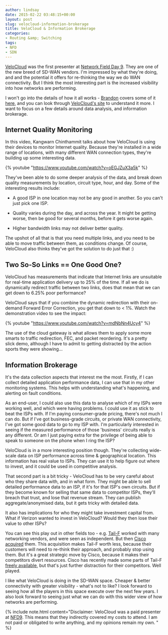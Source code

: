 ```yaml
---
author: lindsay
date: 2015-02-22 03:48:15+00:00
layout: post
slug: velocloud-information-brokerage
title: VeloCloud & Information Brokerage
categories:
- Routing &amp; Switching
tags:
- NFD
- SDN
---
```


[VeloCloud](http://www.velocloud.com/) was the first presenter at [Network Field Day 9](http://techfieldday.com/event/nfd9). They are one of the new breed of SD-WAN vendors. I'm impressed by what they're doing, and and the potential it offers for re-thinking the way we do WAN connectivity. But I think the most interesting part is the increased visibility into how networks are performing.

I won't go into the details of how it all works - [Brandon](https://twitter.com/SDNGeek) covers some of it [here](https://ccie31104.wordpress.com/2015/02/16/velocloud-impressions-from-nfd9/), and you can look through [VeloCloud's site](http://www.velocloud.com/products/features/) to understand it more. I want to focus on a few details around data analysis, and information brokerage.


## Internet Quality Monitoring


In this video, Kangwarn Chinthammit talks about how VeloCloud is using their devices to monitor Internet quality. Because they're installed in a wide range of locations, with many different WAN connection types, they're building up some interesting data.

{% youtube "https://www.youtube.com/watch?v=oEGJZuX3a5k" %}

They've been able to do some deeper analysis of the data, and break down quality measurements by location, circuit type, hour, and day. Some of the interesting results include:

    
  * A good ISP in one location may not be any good in another. So you can't just pick one ISP.

  * Quality varies during the day, and across the year. It might be getting worse, then be good for several months, before it gets worse again.

  * Higher bandwidth links may not deliver better quality.


The upshot of all that is that you need multiple links, and you need to be able to move traffic between them, as conditions change. Of course, VeloCloud also thinks they've got the solution to do just that :)


## Two So-So Links == One Good One?


VeloCloud has measurements that indicate that Internet links are unsuitable for real-time application delivery up to 25% of the time. If all we do is dynamically redirect traffic between two links, does that mean that we can get down to 6.25% poor performance?

VeloCloud says that if you combine the dynamic redirection with their on-demand Forward Error Correction, you get that down to < 1%. Watch the demonstration video to see the impact:

{% youtube "https://www.youtube.com/watch?v=mdNbNn4Ucy4" %}

The use of the cloud gateway is what allows them to apply some more smarts to traffic redirection, FEC, and packet reordering. It's a pretty slick demo, although I have to admit to getting distracted by the action sports they were showing...


## Information Brokerage


It's the data collection aspects that interest me the most. Firstly, if I can collect detailed application performance data, I can use that in my other monitoring systems. This helps with understanding what's happening, and alerting on fault conditions.

As an end-user, I could also use this data to analyse which of my ISPs were working well, and which were having problems. I could use it as stick to beat the ISPs with. If I'm paying consumer-grade pricing, there's not much I can do. But if I've got business-grade circuits, or private WAN connectivity, I've got some good data to go to my ISP with. I'm particularly interested in seeing if the measured performance of those 'business' circuits really is any different. Or am I just paying extra for the privilege of being able to speak to someone on the phone when I ring the ISP?

VeloCloud is in a more interesting position though. They're collecting wide-scale data on ISP performance across time & geographical location. This information has real value to ISPs. They can use it to help figure out where to invest, and it could be used in competitive analysis.

That second part is a bit tricky - VeloCloud has to be very careful about who they share data with, and in what form. They might be able to sell detailed performance data to an ISP, if it's for that ISP's own circuits. But if they become known for selling that same data to competitor ISPs, they'll breach that trust, and lose that revenue stream. They can publish aggregate/anonymised data, but it gets tricky with detailed data.

It also has implications for who they might take investment capital from. What if Verizon wanted to invest in VeloCloud? Would they then lose their value to other ISPs?

You can see this play out in other fields too - e.g. [Tail-F](http://www.tail-f.com) worked with many networking vendors, and were seen as independent. But then [Cisco acquired](http://newsroom.cisco.com/release/1438152) them. This acquisition makes Tail-F worth less, because their customers will need to re-think their approach, and probably stop using them. But it's a great strategic move by Cisco, because it makes their competitors divert resources. Cisco has recently made some parts of Tail-F [freely available](http://www.tail-f.com/cisco-accelerates-greater-adoption-of-network/), but that's just further distraction for their competitors. Well played.

I like what VeloCloud is doing in the SD-WAN space. Cheaper & better connectivity with greater visibility - what's not to like? I look forward to seeing how all the players in this space execute over the next few years. I also look forward to seeing just what we can do with this wider view of how networks are performing.

{% include note.html content="Disclaimer: VeloCloud was a paid presenter at [NFD9](http://techfieldday.com/event/nfd9). This means that they indirectly covered my costs to attend. I am not paid or obligated to write anything, and my opinions remain my own. " %}

